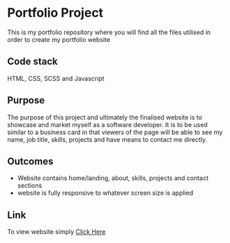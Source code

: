 # Portfolio Project
This is my portfolio repository where you will find all the files utilised in order to create my portfolio website

## Code stack 
HTML, CSS, SCSS and Javascript

## Purpose
The purpose of this project and ultimately the finalised website is to showcase and market myself as a software developer. It is to be used similar to a business card in that viewers of the page will be able to see my name, job title, skills, projects and have means to contact me directly. 

## Outcomes
- Website contains home/landing, about, skills, projects and contact sections
- website is fully responsive to whatever screen size is applied

## Link
To view website simply [Click Here](http://DarcyJHenschke.github.io/)
